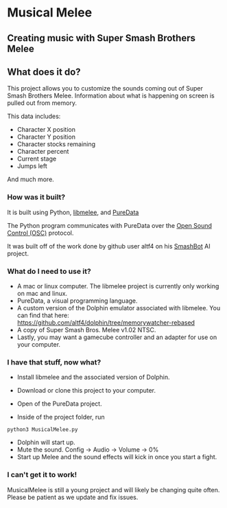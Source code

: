 # Musical Melee

## Creating music with Super Smash Brothers Melee

## What does it do?

This project allows you to customize the sounds coming out of Super Smash Brothers Melee. Information about what is happening on screen is pulled out from memory.

This data includes:
+ Character X position
+ Character Y position
+ Character stocks remaining
+ Character percent
+ Current stage
+ Jumps left

And much more.

### How was it built?

It is built using Python, [libmelee](https://github.com/altf4/libmelee), and [PureData](http://puredata.info/)

The Python program communicates with PureData over the [Open Sound Control (OSC)](http://opensoundcontrol.org/) protocol.

It was built off of the work done by github user altf4 on his [SmashBot](https://github.com/altf4/SmashBot) AI project.

### What do I need to use it?

+ A mac or linux computer. The libmelee project is currently only working on mac and linux.
+ PureData, a visual programming language.
+ A custom version of the Dolphin emulator associated with libmelee. You can find that here: https://github.com/altf4/dolphin/tree/memorywatcher-rebased
+ A copy of Super Smash Bros. Melee v1.02 NTSC.
+ Lastly, you may want a gamecube controller and an adapter for use on your computer.

### I have that stuff, now what?

+ Install libmelee and the associated version of Dolphin.
+ Download or clone this project to your computer. 
+ Open of the PureData project.

+ Inside of the project folder, run
```
python3 MusicalMelee.py
```
+ Dolphin will start up.
+ Mute the sound. Config -> Audio -> Volume -> 0%
+ Start up Melee and the sound effects will kick in once you start a fight.

### I can't get it to work!
MusicalMelee is still a young project and will likely be changing quite often. Please be patient as we update and fix issues.
